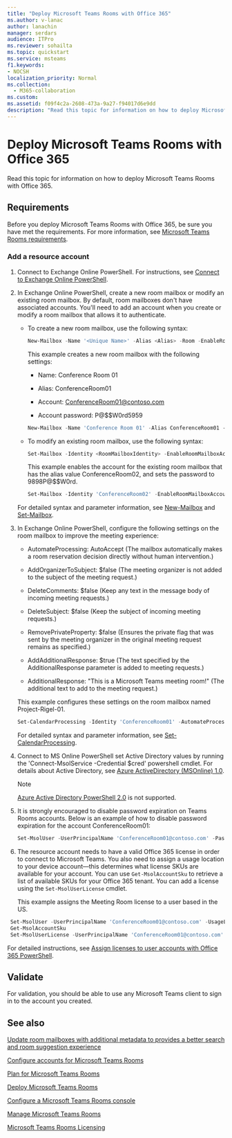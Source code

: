 ```yaml
---
title: "Deploy Microsoft Teams Rooms with Office 365"
ms.author: v-lanac
author: lanachin
manager: serdars
audience: ITPro
ms.reviewer: sohailta
ms.topic: quickstart
ms.service: msteams
f1.keywords:
- NOCSH
localization_priority: Normal
ms.collection: 
  - M365-collaboration
ms.custom: 
ms.assetid: f09f4c2a-2608-473a-9a27-f94017d6e9dd
description: "Read this topic for information on how to deploy Microsoft Teams Rooms with Office 365."
---
```


# Deploy Microsoft Teams Rooms with Office 365

Read this topic for information on how to deploy Microsoft Teams Rooms with Office 365.

## Requirements

Before you deploy Microsoft Teams Rooms with Office 365, be sure you have met the requirements. For more information, see [Microsoft Teams Rooms requirements](requirements.md).

### Add a resource account

1. Connect to Exchange Online PowerShell. For instructions, see [Connect to Exchange Online PowerShell](https://go.microsoft.com/fwlink/p/?linkid=396554).

2. In Exchange Online PowerShell, create a new room mailbox or modify an existing room mailbox. By default, room mailboxes don't have associated accounts. You'll need to add an account when you create or modify a room mailbox that allows it to authenticate.

   - To create a new room mailbox, use the following syntax:

     ``` PowerShell
     New-Mailbox -Name '<Unique Name>' -Alias <Alias> -Room -EnableRoomMailboxAccount $true -MicrosoftOnlineServicesID <Account> -RoomMailboxPassword (ConvertTo-SecureString -String '<Password>' -AsPlainText -Force)
     ```

     This example creates a new room mailbox with the following settings:

     - Name: Conference Room 01

     - Alias: ConferenceRoom01

     - Account: ConferenceRoom01@contoso.com

     - Account password: P@$$W0rd5959

     ``` PowerShell
     New-Mailbox -Name 'Conference Room 01' -Alias ConferenceRoom01 -Room -EnableRoomMailboxAccount $true -MicrosoftOnlineServicesID 'ConferenceRoom01@contoso.com' -RoomMailboxPassword (ConvertTo-SecureString -String 'P@$$W0rd5959' -AsPlainText -Force)
     ```

   - To modify an existing room mailbox, use the following syntax:

     ``` PowerShell
     Set-Mailbox -Identity <RoomMailboxIdentity> -EnableRoomMailboxAccount $true -RoomMailboxPassword (ConvertTo-SecureString -String '<Password>' -AsPlainText -Force)
     ```

     This example enables the account for the existing room mailbox that has the alias value ConferenceRoom02, and sets the password to 9898P@$$W0rd.

     ``` PowerShell
     Set-Mailbox -Identity 'ConferenceRoom02' -EnableRoomMailboxAccount $true -RoomMailboxPassword (ConvertTo-SecureString -String '9898P@$$W0rd' -AsPlainText -Force)
     ```

   For detailed syntax and parameter information, see [New-Mailbox](/powershell/module/exchange/mailboxes/new-mailbox) and [Set-Mailbox](/powershell/module/exchange/mailboxes/set-mailbox).


3. In Exchange Online PowerShell, configure the following settings on the room mailbox to improve the meeting experience:

   - AutomateProcessing: AutoAccept (The mailbox automatically makes a room reservation decision directly without human intervention.)

   - AddOrganizerToSubject: $false (The meeting organizer is not added to the subject of the meeting request.)

   - DeleteComments: $false (Keep any text in the message body of incoming meeting requests.)

   - DeleteSubject: $false (Keep the subject of incoming meeting requests.)

   - RemovePrivateProperty: $false (Ensures the private flag that was sent by the meeting organizer in the original meeting request remains as specified.)

   - AddAdditionalResponse: $true (The text specified by the AdditionalResponse parameter is added to meeting requests.)

   - AdditionalResponse: "This is a Microsoft Teams meeting room!" (The additional text to add to the meeting request.)

   This example configures these settings on the room mailbox named Project-Rigel-01.

   ``` PowerShell
   Set-CalendarProcessing -Identity 'ConferenceRoom01' -AutomateProcessing AutoAccept -AddOrganizerToSubject $false -DeleteComments $false -DeleteSubject $false -RemovePrivateProperty $false -AddAdditionalResponse $true -AdditionalResponse 'This is a Microsoft Teams meeting room!'
   ```

   For detailed syntax and parameter information, see [Set-CalendarProcessing](/powershell/module/exchange/mailboxes/set-calendarprocessing).
   
4. Connect to MS Online PowerShell set Active Directory values by running the 'Connect-MsolService -Credential $cred' powershell cmdlet. For details about Active Directory, see [Azure ActiveDirectory (MSOnline) 1.0](/powershell/azure/active-directory/overview?view=azureadps-1.0). 

   > [!NOTE]
   > [Azure Active Directory PowerShell 2.0](/powershell/azure/active-directory/overview?view=azureadps-2.0) is not supported. 

5. It is strongly encouraged to disable password expiration on Teams Rooms accounts. Below is an example of how to disable password expiration for the account ConferenceRoom01:

    ``` PowerShell
    Set-MsolUser -UserPrincipalName 'ConferenceRoom01@contoso.com' -PasswordNeverExpires $true
    ```


1. The resource account needs to have a valid Office 365 license in order to connect to Microsoft Teams. You also need to assign a usage location to your device account—this determines what license SKUs are available for your account. You can use `Get-MsolAccountSku` to retrieve a list of available SKUs for your Office 365 tenant. You can add a license using the `Set-MsolUserLicense` cmdlet.

   This example assigns the Meeting Room license to a user based in the US.

  ``` PowerShell
   Set-MsolUser -UserPrincipalName 'ConferenceRoom01@contoso.com' -UsageLocation 'US'
   Get-MsolAccountSku
   Set-MsolUserLicense -UserPrincipalName 'ConferenceRoom01@contoso.com' -AddLicenses 'contoso:MEETING_ROOM'
  ``` 


   For detailed instructions, see [Assign licenses to user accounts with Office 365 PowerShell](/office365/enterprise/powershell/assign-licenses-to-user-accounts-with-office-365-powershell#use-the-microsoft-azure-active-directory-module-for-windows-powershell).


## Validate

For validation, you should be able to use any Microsoft Teams client to sign in to the account you created.

## See also
[Update room mailboxes with additional metadata to  provides a better search and room suggestion experience](/powershell/module/exchange/set-place)

[Configure accounts for Microsoft Teams Rooms](rooms-configure-accounts.md)

[Plan for Microsoft Teams Rooms](rooms-plan.md)

[Deploy Microsoft Teams Rooms](rooms-deploy.md)

[Configure a Microsoft Teams Rooms console](console.md)

[Manage Microsoft Teams Rooms](rooms-manage.md)

[Microsoft Teams Rooms Licensing](rooms-licensing.md)
